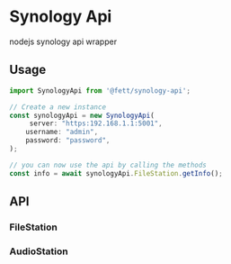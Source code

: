 # Synology Api

nodejs synology api wrapper

## Usage

```js
import SynologyApi from '@fett/synology-api';

// Create a new instance
const synologyApi = new SynologyApi(
     server: "https:192.168.1.1:5001",
    username: "admin",
    password: "password",
);

// you can now use the api by calling the methods
const info = await synologyApi.FileStation.getInfo();

```

## API

### FileStation

### AudioStation